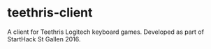 # teethris-client
A client for Teethris Logitech keyboard games. Developed as part of StartHack St Gallen 2016.
